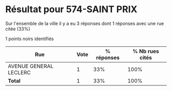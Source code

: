 # Résultat pour 574-SAINT PRIX

Sur l'ensemble de la ville il y a eu 3 réponses dont 1 réponses avec une rue citée (33%)

1 points noirs identifiés

| Rue | Vote | % réponses | % Nb rues cités|
|-----|------|------------|----------------|
| AVENUE GENERAL LECLERC | 1 | 33% | 100%|
| **Total** | 1 | 33% | 100%|
